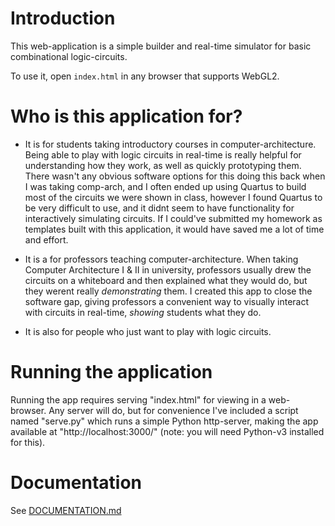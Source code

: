 # Introduction

This web-application is a simple builder and real-time simulator for basic combinational logic-circuits.

To use it, open `index.html` in any browser that supports WebGL2.


# Who is this application for?

- It is for students taking introductory courses in computer-architecture.
Being able to play with logic circuits in real-time is really helpful for understanding how they work, as well as quickly prototyping them. There wasn't any obvious software options for this doing this back when I was taking comp-arch, and I often ended up using Quartus to build most of the circuits we were shown in class, however I found Quartus to be very difficult to use, and it didnt seem to have functionality for interactively simulating circuits. If I could've submitted my homework as templates built with this application, it would have saved me a lot of time and effort.

- It is a for professors teaching computer-architecture.
When taking Computer Architecture I & II in university, professors usually drew the circuits on a whiteboard and then explained what they would do, but they werent really *demonstrating* them. I created this app to close the software gap, giving professors a convenient way to visually interact with circuits in real-time, *showing* students what they do.

- It is also for people who just want to play with logic circuits.


# Running the application

Running the app requires serving "index.html" for viewing in a web-browser. Any server will do, but for convenience I've included a script named "serve.py" which runs a simple Python http-server, making the app available at "http://localhost:3000/" (note: you will need Python-v3 installed for this).


# Documentation

See [DOCUMENTATION.md](./docs/DOCUMENTATION.md)

